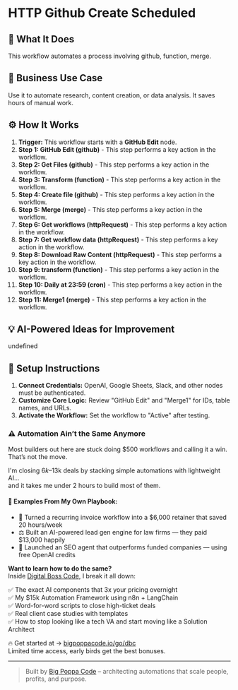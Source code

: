 # HTTP Github Create Scheduled

## 🚀 What It Does
This workflow automates a process involving github, function, merge.

## 💼 Business Use Case
Use it to automate research, content creation, or data analysis. It saves hours of manual work.

## ⚙️ How It Works
1.  **Trigger:** This workflow starts with a **GitHub Edit** node.
2. **Step 1: GitHub Edit (github)** - This step performs a key action in the workflow.
3. **Step 2: Get Files (github)** - This step performs a key action in the workflow.
4. **Step 3: Transform (function)** - This step performs a key action in the workflow.
5. **Step 4: Create file (github)** - This step performs a key action in the workflow.
6. **Step 5: Merge (merge)** - This step performs a key action in the workflow.
7. **Step 6: Get workflows (httpRequest)** - This step performs a key action in the workflow.
8. **Step 7: Get workflow data (httpRequest)** - This step performs a key action in the workflow.
9. **Step 8: Download Raw Content (httpRequest)** - This step performs a key action in the workflow.
10. **Step 9: transform (function)** - This step performs a key action in the workflow.
11. **Step 10: Daily at 23:59 (cron)** - This step performs a key action in the workflow.
12. **Step 11: Merge1 (merge)** - This step performs a key action in the workflow.

## 💡 AI-Powered Ideas for Improvement
undefined

## 🔧 Setup Instructions
1. **Connect Credentials:** OpenAI, Google Sheets, Slack, and other nodes must be authenticated.
2. **Customize Core Logic:** Review "GitHub Edit" and "Merge1" for IDs, table names, and URLs.
3. **Activate the Workflow:** Set the workflow to "Active" after testing.

### ⚠️ Automation Ain’t the Same Anymore

Most builders out here are stuck doing $500 workflows and calling it a win.  
That’s not the move.  

I'm closing $6k–$13k deals by stacking simple automations with lightweight AI...  
and it takes me under 2 hours to build most of them.

#### 🧠 Examples From My Own Playbook:
- 🔁 Turned a recurring invoice workflow into a $6,000 retainer that saved 20 hours/week  
- ⚖️ Built an AI-powered lead gen engine for law firms — they paid $13,000 happily  
- 🚀 Launched an SEO agent that outperforms funded companies — using free OpenAI credits  

**Want to learn how to do the same?**  
Inside [Digital Boss Code](https://bigpoppacode.io/go/dbc), I break it all down:

✅ The exact AI components that 3x your pricing overnight  
✅ My $15k Automation Framework using n8n + LangChain  
✅ Word-for-word scripts to close high-ticket deals  
✅ Real client case studies with templates  
✅ How to stop looking like a tech VA and start moving like a Solution Architect  

🔥 Get started at → [bigpoppacode.io/go/dbc](https://bigpoppacode.io/go/dbc)  
Limited time access, early birds get the best bonuses.

---
> Built by [Big Poppa Code](https://bigpoppacode.io) – architecting automations that scale people, profits, and purpose.
